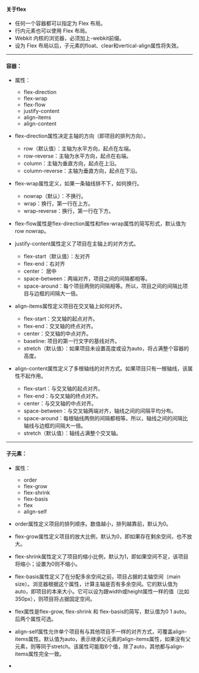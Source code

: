 #### 关于flex

- 任何一个容器都可以指定为 Flex 布局。
- 行内元素也可以使用 Flex 布局。
- Webkit 内核的浏览器，必须加上-webkit前缀。
- 设为 Flex 布局以后，子元素的float、clear和vertical-align属性将失效。

---

#### 容器：

- 属性：
  - flex-direction
  - flex-wrap
  - flex-flow
  - justify-content
  - align-items
  - align-content

- flex-direction属性决定主轴的方向（即项目的排列方向）。
  - row（默认值）：主轴为水平方向，起点在左端。
  - row-reverse：主轴为水平方向，起点在右端。
  - column：主轴为垂直方向，起点在上沿。
  - column-reverse：主轴为垂直方向，起点在下沿。

- flex-wrap属性定义，如果一条轴线排不下，如何换行。
  - nowrap（默认）：不换行。
  - wrap：换行，第一行在上方。
  - wrap-reverse：换行，第一行在下方。

- flex-flow属性是flex-direction属性和flex-wrap属性的简写形式，默认值为row nowrap。

- justify-content属性定义了项目在主轴上的对齐方式。
  - flex-start（默认值）：左对齐
  - flex-end：右对齐
  - center： 居中
  - space-between：两端对齐，项目之间的间隔都相等。
  - space-around：每个项目两侧的间隔相等。所以，项目之间的间隔比项目与边框的间隔大一倍。

- align-items属性定义项目在交叉轴上如何对齐。
  - flex-start：交叉轴的起点对齐。
  - flex-end：交叉轴的终点对齐。
  - center：交叉轴的中点对齐。
  - baseline: 项目的第一行文字的基线对齐。
  - stretch（默认值）：如果项目未设置高度或设为auto，将占满整个容器的高度。

- align-content属性定义了多根轴线的对齐方式。如果项目只有一根轴线，该属性不起作用。
  - flex-start：与交叉轴的起点对齐。
  - flex-end：与交叉轴的终点对齐。
  - center：与交叉轴的中点对齐。
  - space-between：与交叉轴两端对齐，轴线之间的间隔平均分布。
  - space-around：每根轴线两侧的间隔都相等。所以，轴线之间的间隔比轴线与边框的间隔大一倍。
  - stretch（默认值）：轴线占满整个交叉轴。    

---

#### 子元素：

- 属性：
  - order
  - flex-grow
  - flex-shrink
  - flex-basis
  - flex
  - align-self

- order属性定义项目的排列顺序。数值越小，排列越靠前，默认为0。

- flex-grow属性定义项目的放大比例，默认为0，即如果存在剩余空间，也不放大。

- flex-shrink属性定义了项目的缩小比例，默认为1，即如果空间不足，该项目将缩小；设置为0则不缩小。

- flex-basis属性定义了在分配多余空间之前，项目占据的主轴空间（main size）。浏览器根据这个属性，计算主轴是否有多余空间。它的默认值为auto，即项目的本来大小。它可以设为跟width或height属性一样的值（比如350px），则项目将占据固定空间。

- flex属性是flex-grow, flex-shrink 和 flex-basis的简写，默认值为0 1 auto。后两个属性可选。

- align-self属性允许单个项目有与其他项目不一样的对齐方式，可覆盖align-items属性。默认值为auto，表示继承父元素的align-items属性，如果没有父元素，则等同于stretch。该属性可能取6个值，除了auto，其他都与align-items属性完全一致。
- 



 
